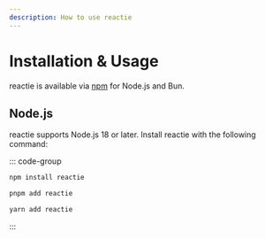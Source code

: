 ```yaml
---
description: How to use reactie
---
```


# Installation & Usage

reactie is available via [npm](https://npmjs.com/package/reactie) for Node.js and Bun.

## Node.js

reactie supports Node.js 18 or later. Install reactie with the following command:

::: code-group

```sh [npm]
npm install reactie
```

```sh [pnpm]
pnpm add reactie
```

```sh [yarn]
yarn add reactie
```

:::
